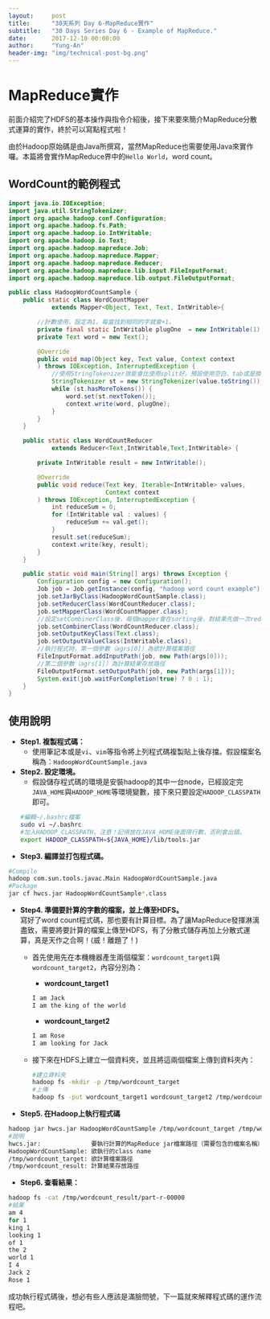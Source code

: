 ```yaml
---
layout:     post
title:      "30天系列 Day 6-MapReduce實作"
subtitle:   "30 Days Series Day 6 - Example of MapReduce."
date:       2017-12-10 00:00:00
author:     "Yung-An"
header-img: "img/technical-post-bg.png"
---
```


# MapReduce實作

前面介紹完了HDFS的基本操作與指令介紹後，接下來要來簡介MapReduce分散式運算的實作，終於可以寫點程式啦！

由於Hadoop原始碼是由Java所撰寫，當然MapReduce也需要使用Java來實作囉。本篇將會實作MapReduce界中的`Hello World`，word count。

## WordCount的範例程式
```java
import java.io.IOException;
import java.util.StringTokenizer;
import org.apache.hadoop.conf.Configuration;
import org.apache.hadoop.fs.Path;
import org.apache.hadoop.io.IntWritable;
import org.apache.hadoop.io.Text;
import org.apache.hadoop.mapreduce.Job;
import org.apache.hadoop.mapreduce.Mapper;
import org.apache.hadoop.mapreduce.Reducer;
import org.apache.hadoop.mapreduce.lib.input.FileInputFormat;
import org.apache.hadoop.mapreduce.lib.output.FileOutputFormat;

public class HadoopWordCountSample {
    public static class WordCountMapper
            extends Mapper<Object, Text, Text, IntWritable>{

        //計數使用，設定為1。每當找到相同的字就會+1。
        private final static IntWritable plugOne  = new IntWritable(1);
        private Text word = new Text();

        @Override
        public void map(Object key, Text value, Context context
        ) throws IOException, InterruptedException {
            //使用StringTokenizer效能會比使用split好。預設使用空白、tab或是換行當作分隔符號。
            StringTokenizer st = new StringTokenizer(value.toString());
            while (st.hasMoreTokens()) {
                word.set(st.nextToken());
                context.write(word, plugOne);
            }
        }
    }

    public static class WordCountReducer
            extends Reducer<Text,IntWritable,Text,IntWritable> {

        private IntWritable result = new IntWritable();

        @Override
        public void reduce(Text key, Iterable<IntWritable> values,
                           Context context
        ) throws IOException, InterruptedException {
            int reduceSum = 0;
            for (IntWritable val : values) {
                reduceSum += val.get();
            }
            result.set(reduceSum);
            context.write(key, result);
        }
    }

    public static void main(String[] args) throws Exception {
        Configuration config = new Configuration();
        Job job = Job.getInstance(config, "hadoop word count example");
        job.setJarByClass(HadoopWordCountSample.class);
        job.setReducerClass(WordCountReducer.class);
        job.setMapperClass(WordCountMapper.class);
        //設定setCombinerClass後，每個mapper會在sorting後，對結果先做一次reduce
        job.setCombinerClass(WordCountReducer.class);
        job.setOutputKeyClass(Text.class);
        job.setOutputValueClass(IntWritable.class);
        //執行程式時，第一個參數（agrs[0]）為欲計算檔案路徑
        FileInputFormat.addInputPath(job, new Path(args[0]));
        //第二個參數（agrs[1]）為計算結果存放路徑
        FileOutputFormat.setOutputPath(job, new Path(args[1]));
        System.exit(job.waitForCompletion(true) ? 0 : 1);
    }
}
```

## 使用說明

* **Step1. 複製程式碼：**
  * 使用筆記本或是`vi`、`vim`等指令將上列程式碼複製貼上後存擋。假設檔案名稱為：`HadoopWordCountSample.java`
* **Step2. 設定環境。**
  * 假設儲存程式碼的環境是安裝hadoop的其中一台node，已經設定完`JAVA_HOME`與`HADOOP_HOME`等環境變數，接下來只要設定`HADOOP_CLASSPATH`即可。
  ```bash
  #編輯~/.bashrc檔案
  sudo vi ~/.bashrc
  #加入HADOOP_CLASSPATH。注意！記得放在JAVA_HOME後面得行數，否則會出錯。
  export HADOOP_CLASSPATH=${JAVA_HOME}/lib/tools.jar
  ```
* **Step3. 編譯並打包程式碼。**
```bash
#Compile
hadoop com.sun.tools.javac.Main HadoopWordCountSample.java
#Package
jar cf hwcs.jar HadoopWordCountSample*.class
```
* **Step4. 準備要計算的字數的檔案，並上傳至HDFS。**    
寫好了word count程式碼，那也要有計算目標。為了讓MapReduce發揮淋漓盡致，需要將要計算的檔案上傳至HDFS，有了分散式儲存再加上分散式運算，真是天作之合啊！(威！離題了！)    
  * 首先使用先在本機機器產生兩個檔案：`wordcount_target1`與`wordcount_target2`，內容分別為：    
    * **wordcount_target1**
    ```bash
    I am Jack
    I am the king of the world
    ```
    * **wordcount_target2**
    ```bash
    I am Rose
    I am looking for Jack
    ```

  * 接下來在HDFS上建立一個資料夾，並且將這兩個檔案上傳到資料夾內：    
    ```bash
    #建立資料夾
    hadoop fs -mkdir -p /tmp/wordcount_target
    #上傳
    hadoop fs -put wordcount_target1 wordcount_target2 /tmp/wordcount_target
    ```
* **Step5. 在Hadoop上執行程式碼**
```bash
hadoop jar hwcs.jar HadoopWordCountSample /tmp/wordcount_target /tmp/wordcount_result
#說明
hwcs.jar:              要執行計算的MapReduce jar檔案路徑（需要包含的檔案名稱）
HadoopWordCountSample: 欲執行的class name
/tmp/wordcount_target: 欲計算檔案路徑
/tmp/wordcount_result: 計算結果存放路徑
```
* **Step6. 查看結果：**
```bash
hadoop fs -cat /tmp/wordcount_result/part-r-00000
#結果
am 4
for 1
king 1
looking 1
of 1
the 2
world 1
I 4
Jack 2
Rose 1
```

成功執行程式碼後，想必有些人應該是滿臉問號，下一篇就來解釋程式碼的運作流程吧。
